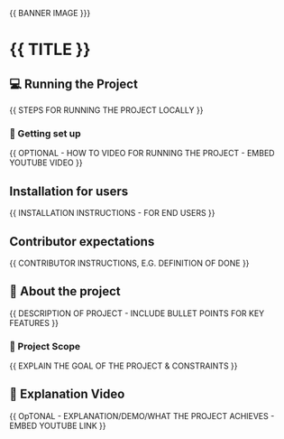 {{ BANNER IMAGE }}}

# {{ TITLE }}

## 💻 Running the Project
{{ STEPS FOR RUNNING THE PROJECT LOCALLY }}

### 🎥 Getting set up 
{{ OPTIONAL - HOW TO VIDEO FOR RUNNING THE PROJECT - EMBED YOUTUBE VIDEO }}

## Installation for users
{{ INSTALLATION INSTRUCTIONS - FOR END USERS }}

## Contributor expectations
{{ CONTRIBUTOR INSTRUCTIONS, E.G. DEFINITION OF DONE }}

## 💼 About the project
{{ DESCRIPTION OF PROJECT - INCLUDE BULLET POINTS FOR KEY FEATURES }}

### 🔭 Project Scope
{{  EXPLAIN THE GOAL OF THE PROJECT & CONSTRAINTS }}

## 🎥 Explanation Video 
{{ OpTONAL - EXPLANATION/DEMO/WHAT THE PROJECT ACHIEVES - EMBED YOUTUBE LINK }}
